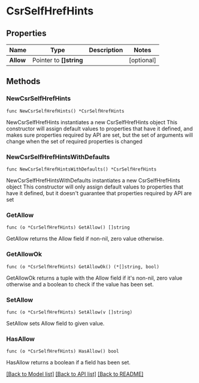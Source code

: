 # CsrSelfHrefHints

## Properties

Name | Type | Description | Notes
------------ | ------------- | ------------- | -------------
**Allow** | Pointer to **[]string** |  | [optional] 

## Methods

### NewCsrSelfHrefHints

`func NewCsrSelfHrefHints() *CsrSelfHrefHints`

NewCsrSelfHrefHints instantiates a new CsrSelfHrefHints object
This constructor will assign default values to properties that have it defined,
and makes sure properties required by API are set, but the set of arguments
will change when the set of required properties is changed

### NewCsrSelfHrefHintsWithDefaults

`func NewCsrSelfHrefHintsWithDefaults() *CsrSelfHrefHints`

NewCsrSelfHrefHintsWithDefaults instantiates a new CsrSelfHrefHints object
This constructor will only assign default values to properties that have it defined,
but it doesn't guarantee that properties required by API are set

### GetAllow

`func (o *CsrSelfHrefHints) GetAllow() []string`

GetAllow returns the Allow field if non-nil, zero value otherwise.

### GetAllowOk

`func (o *CsrSelfHrefHints) GetAllowOk() (*[]string, bool)`

GetAllowOk returns a tuple with the Allow field if it's non-nil, zero value otherwise
and a boolean to check if the value has been set.

### SetAllow

`func (o *CsrSelfHrefHints) SetAllow(v []string)`

SetAllow sets Allow field to given value.

### HasAllow

`func (o *CsrSelfHrefHints) HasAllow() bool`

HasAllow returns a boolean if a field has been set.


[[Back to Model list]](../README.md#documentation-for-models) [[Back to API list]](../README.md#documentation-for-api-endpoints) [[Back to README]](../README.md)


